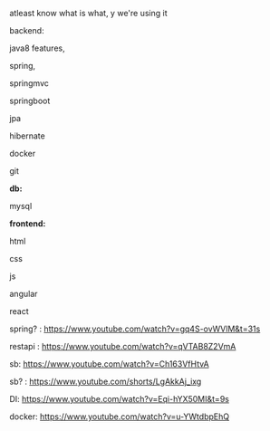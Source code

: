 atleast know what is what, y we're using it

backend: 

java8 features,

spring,

springmvc

springboot 

jpa

hibernate

docker

git

**db:**

mysql

**frontend:**

html

css

js

angular

react

spring? : https://www.youtube.com/watch?v=gq4S-ovWVlM&t=31s

restapi : https://www.youtube.com/watch?v=qVTAB8Z2VmA

sb:  https://www.youtube.com/watch?v=Ch163VfHtvA

sb? : https://www.youtube.com/shorts/LgAkkAj_ixg

DI: https://www.youtube.com/watch?v=Eqi-hYX50MI&t=9s

docker: https://www.youtube.com/watch?v=u-YWtdbpEhQ
